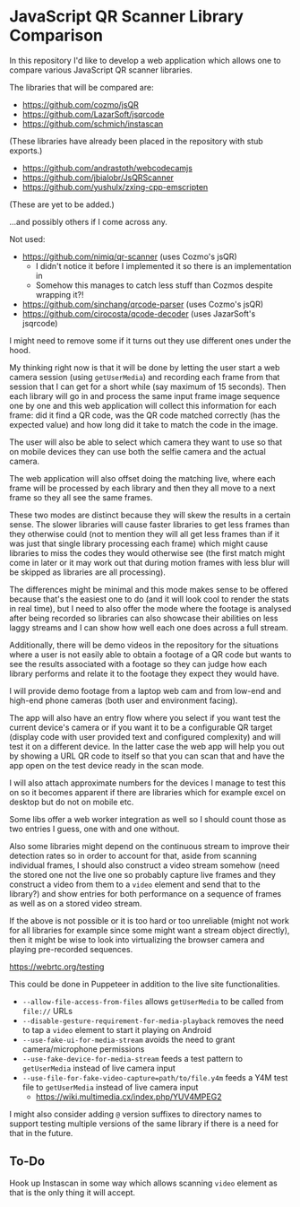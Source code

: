 #  JavaScript QR Scanner Library Comparison

In this repository I'd like to develop a web application which allows one to compare various
JavaScript QR scanner libraries.

The libraries that will be compared are:

- https://github.com/cozmo/jsQR
- https://github.com/LazarSoft/jsqrcode
- https://github.com/schmich/instascan

(These libraries have already been placed in the repository with stub exports.)

- https://github.com/andrastoth/webcodecamjs
- https://github.com/jbialobr/JsQRScanner
- https://github.com/yushulx/zxing-cpp-emscripten

(These are yet to be added.)

…and possibly others if I come across any.

Not used:

- https://github.com/nimiq/qr-scanner (uses Cozmo's jsQR)
  - I didn't notice it before I implemented it so there is an implementation in
  - Somehow this manages to catch less stuff than Cozmos despite wrapping it?!
- https://github.com/sinchang/qrcode-parser (uses Cozmo's jsQR)
- https://github.com/cirocosta/qcode-decoder (uses JazarSoft's jsqrcode)

I might need to remove some if it turns out they use different ones under the hood.

My thinking right now is that it will be done by letting the user start a web camera session
(using `getUserMedia`) and recording each frame from that session that I can get for a short
while (say maximum of 15 seconds). Then each library will go in and process the same input
frame image sequence one by one and this web application will collect this information for
each frame: did it find a QR code, was the QR code matched correctly (has the expected value)
and how long did it take to match the code in the image.

The user will also be able to select which camera they want to use so that on mobile devices
they can use both the selfie camera and the actual camera.

The web application will also offset doing the matching live, where each frame will be processed
by each library and then they all move to a next frame so they all see the same frames.

These two modes are distinct because they will skew the results in a certain sense. The slower
libraries will cause faster libraries to get less frames than they otherwise could (not to
mention they will all get less frames than if it was just that single library processing each
frame) which might cause libraries to miss the codes they would otherwise see (the first match
might come in later or it may work out that during motion frames with less blur will be skipped
as libraries are all processing).

The differences might be minimal and this mode makes sense to be offered because that's the
easiest one to do (and it will look cool to render the stats in real time), but I need to
also offer the mode where the footage is analysed after being recorded so libraries can also
showcase their abilities on less laggy streams and I can show how well each one does across a
full stream.

Additionally, there will be demo videos in the repository for the situations where a user is
not easily able to obtain a footage of a QR code but wants to see the results associated with
a footage so they can judge how each library performs and relate it to the footage they expect
they would have.

I will provide demo footage from a laptop web cam and from low-end and high-end phone cameras
(both user and environment facing).

The app will also have an entry flow where you select if you want test the current device's
camera or if you want it to be a configurable QR target (display code with user provided text
and configured complexity) and will test it on a different device. In the latter case the web
app will help you out by showing a URL QR code to itself so that you can scan that and have
the app open on the test device ready in the scan mode.

I will also attach approximate numbers for the devices I manage to test this on so it becomes
apparent if there are libraries which for example excel on desktop but do not on mobile etc.

Some libs offer a web worker integration as well so I should count those as two
entries I guess, one with and one without.

Also some libraries might depend on the continuous stream to improve their detection
rates so in order to account for that, aside from scanning individual frames,
I should also construct a video stream somehow (need the stored one not the live
one so probably capture live frames and they construct a video from them to a
`video` element and send that to the library?) and show entries for both performance
on a sequence of frames as well as on a stored video stream.

If the above is not possible or it is too hard or too unreliable (might not work
for all libraries for example since some might want a stream object directly),
then it might be wise to look into virtualizing the browser camera and playing
pre-recorded sequences.

https://webrtc.org/testing

This could be done in Puppeteer in addition to the live site functionalities.

- `--allow-file-access-from-files` allows `getUserMedia` to be called from `file://` URLs
- `--disable-gesture-requirement-for-media-playback` removes the need to tap a `video` element to start it playing on Android
- `--use-fake-ui-for-media-stream` avoids the need to grant camera/microphone permissions
- `--use-fake-device-for-media-stream` feeds a test pattern to `getUserMedia` instead of live camera input
- `--use-file-for-fake-video-capture=path/to/file.y4m` feeds a Y4M test file to `getUserMedia` instead of live camera input
  - https://wiki.multimedia.cx/index.php/YUV4MPEG2

I might also consider adding `@` version suffixes to directory names to support
testing multiple versions of the same library if there is a need for that in the
future.

## To-Do

Hook up Instascan in some way which allows scanning `video` element as that is
the only thing it will accept.

